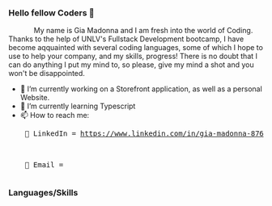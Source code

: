 ### Hello fellow Coders 👋
<p style ="text-indent: 50px;">
    My name is Gia Madonna and I am fresh into the world of Coding. Thanks to the help of UNLV's Fullstack Development bootcamp, I have become aqquainted with several coding languages, some of which I hope to use to help your company, and my skills, progress! There is no doubt that I can do anything I put my mind to, so please, give my mind a shot and you won't be disappointed. 
</p>


- 🔭 I’m currently working on a Storefront application, as well as a personal Website. 
- 🌱 I’m currently learning Typescript
- 📫 How to reach me:
     <br>  <pre>  🔌 LinkedIn = https://www.linkedin.com/in/gia-madonna-8765b81b5/
     <br>  <pre> 📝 Email = 


### Languages/Skills


